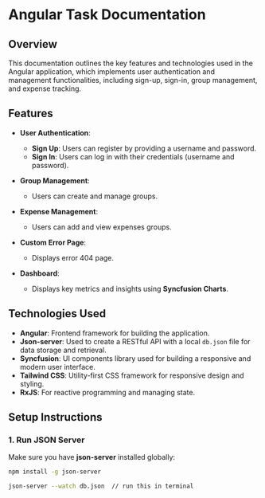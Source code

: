 # Angular Task Documentation

## Overview
This documentation outlines the key features and technologies used in the Angular application, which implements user authentication and management functionalities, including sign-up, sign-in, group management, and expense tracking.

## Features
- **User Authentication**:
  - **Sign Up**: Users can register by providing a username and password.
  - **Sign In**: Users can log in with their credentials (username and password).

- **Group Management**:
  - Users can create and manage groups.

- **Expense Management**:
  - Users can add and view expenses groups.

- **Custom Error Page**:
  - Displays error 404 page.

- **Dashboard**:
  - Displays key metrics and insights using **Syncfusion Charts**.

## Technologies Used
- **Angular**: Frontend framework for building the application.
- **Json-server**: Used to create a RESTful API with a local `db.json` file for data storage and retrieval.
- **Syncfusion**: UI components library used for building a responsive and modern user interface.
- **Tailwind CSS**: Utility-first CSS framework for responsive design and styling.
- **RxJS**: For reactive programming and managing state.

## Setup Instructions

### 1. Run JSON Server

Make sure you have **json-server** installed globally:

```bash
npm install -g json-server

json-server --watch db.json  // run this in terminal


